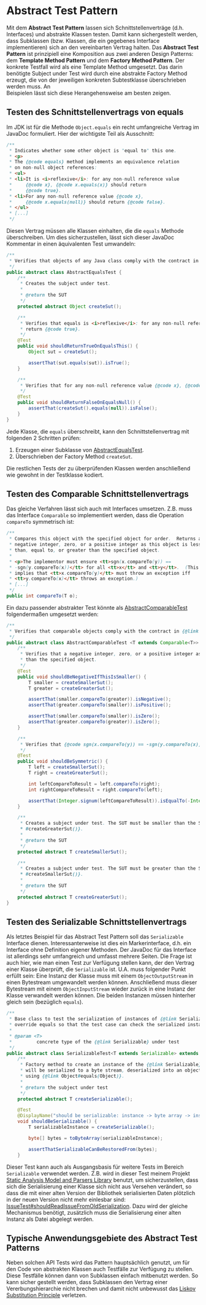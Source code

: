# Abstract Test Pattern

Mit dem **Abstract Test Pattern** lassen sich Schnittstellenverträge (d.h. Interfaces) und abstrakte Klassen 
testen. Damit kann sichergestellt werden, dass Subklassen (bzw. Klassen, die ein gegebenes Interface
implementieren) sich an den vereinbarten Vertrag halten. Das **Abstract Test Pattern** ist prinzipiell eine Komposition
aus zwei anderen Design Patterns: dem **Template Method Pattern** und dem **Factory Method Pattern**. 
Der konkrete Testfall wird als eine Template Method umgesetzt. Das darin benötigte Subject under Test wird durch eine 
abstrakte Factory Method erzeugt, die von der jeweiligen konkreten Subtestklasse überschrieben werden muss. An  
Beispielen lässt sich diese Herangehensweise am besten zeigen.

## Testen des Schnittstellenvertrags von equals

Im JDK ist für die Methode `Object.equals` ein recht umfangreiche Vertrag im JavaDoc formuliert. Hier der wichtigste
 Teil als Ausschnitt:

```java
/**
 * Indicates whether some other object is "equal to" this one.
 * <p>
 * The {@code equals} method implements an equivalence relation
 * on non-null object references:
 * <ul>
 * <li>It is <i>reflexive</i>: for any non-null reference value
 *     {@code x}, {@code x.equals(x)} should return
 *     {@code true}.
 * <li>For any non-null reference value {@code x},
 *     {@code x.equals(null)} should return {@code false}.
 * </ul>
 * [...]
 */
```

Diesen Vertrag müssen alle Klassen einhalten, die die `equals` Methode überschreiben. Um dies sicherzustellen,
lässt sich dieser JavaDoc Kommentar in einen äquivalenten Test umwandeln:

```java
/**
 * Verifies that objects of any Java class comply with the contract in {@link Object#equals(Object)}.
 */
public abstract class AbstractEqualsTest {
    /**
     * Creates the subject under test.
     *
     * @return the SUT
     */
    protected abstract Object createSut();

    /**
     * Verifies that equals is <i>reflexive</i>: for any non-null reference value {@code x}, {@code x.equals(x)} should
     * return {@code true}.
     */
    @Test
    public void shouldReturnTrueOnEqualsThis() {
        Object sut = createSut();

        assertThat(sut.equals(sut)).isTrue();
    }

    /**
     * Verifies that for any non-null reference value {@code x}, {@code x.equals(null)} should return {@code false}.
     */
    @Test
    public void shouldReturnFalseOnEqualsNull() {
        assertThat(createSut().equals(null)).isFalse();
    }
}
```

Jede Klasse, die `equals` überschreibt, kann den Schnittstellenvertrag mit folgenden 2 Schritten prüfen:

1. Erzeugen einer Subklasse von [AbstractEqualsTest](../src/test/java/edu/hm/hafner/util/AbstractEqualsTest.java).
2. Überschrieben der Factory Method `createSut`.

Die restlichen Tests der zu überprüfenden Klassen werden anschließend wie gewohnt in der Testklasse kodiert.

## Testen des Comparable Schnittstellenvertrags 

Das gleiche Verfahren lässt sich auch mit Interfaces umsetzen. 
Z.B. muss das Interface `Comparable` so implementiert werden, dass die Operation `compareTo` symmetrisch ist:

```java
/**
 * Compares this object with the specified object for order.  Returns a
 * negative integer, zero, or a positive integer as this object is less
 * than, equal to, or greater than the specified object.
 *
 * <p>The implementor must ensure <tt>sgn(x.compareTo(y)) ==
 * -sgn(y.compareTo(x))</tt> for all <tt>x</tt> and <tt>y</tt>.  (This
 * implies that <tt>x.compareTo(y)</tt> must throw an exception iff
 * <tt>y.compareTo(x)</tt> throws an exception.)
 * [...]
 */
public int compareTo(T o);
```

Ein dazu passender abstrakter Test könnte als 
[AbstractComparableTest](../src/test/java/edu/hm/hafner/util/AbstractComparableTest.java) 
folgendermaßen umgesetzt werden: 

```java
/**
 * Verifies that comparable objects comply with the contract in {@link Comparable#compareTo(Object)}.
 */
public abstract class AbstractComparableTest <T extends Comparable<T>> {
    /**
     * Verifies that a negative integer, zero, or a positive integer as this object is less than, equal to, or greater
     * than the specified object.
     */
    @Test
    public void shouldBeNegativeIfThisIsSmaller() {
        T smaller = createSmallerSut();
        T greater = createGreaterSut();

        assertThat(smaller.compareTo(greater)).isNegative();
        assertThat(greater.compareTo(smaller)).isPositive();

        assertThat(smaller.compareTo(smaller)).isZero();
        assertThat(greater.compareTo(greater)).isZero();
    }

    /**
     * Verifies that {@code sgn(x.compareTo(y)) == -sgn(y.compareTo(x))} for all {@code x} and {@code y}.
     */
    @Test
    public void shouldBeSymmetric() {
        T left = createSmallerSut();
        T right = createGreaterSut();

        int leftCompareToResult = left.compareTo(right);
        int rightCompareToResult = right.compareTo(left);

        assertThat(Integer.signum(leftCompareToResult)).isEqualTo(-Integer.signum(rightCompareToResult));
    }

    /**
     * Creates a subject under test. The SUT must be smaller than the SUT of the opposite method {@link
     * #createGreaterSut()}.
     *
     * @return the SUT
     */
    protected abstract T createSmallerSut();

    /**
     * Creates a subject under test. The SUT must be greater than the SUT of the opposite method {@link
     * #createSmallerSut()}.
     *
     * @return the SUT
     */
    protected abstract T createGreaterSut();
}
```

## Testen des Serializable Schnittstellenvertrags 

Als letztes Beispiel für das Abstract Test Pattern soll das `Serializable`  Interface dienen. Interessanterweise ist dies
ein Markerinterface, d.h. ein Interface ohne Definition eigener Methoden.  Der JavaDoc für das Interface ist allerdings 
sehr umfangreich und umfasst mehrere Seiten. Die Frage ist auch hier, wie man einen Test zur Verfügung stellen kann,
der den Vertrag einer Klasse überprüft, die `Serializable` ist. U.A. muss folgender Punkt erfüllt sein:
Eine Instanz der Klasse muss mit einem `ObjectOutputStream` in einen Bytestream umgewandelt werden können. Anschließend 
muss dieser Bytestream mit einem `ObjectInputStream` wieder zurück in eine Instanz der Klasse verwandelt werden können. 
Die beiden Instanzen müssen hinterher gleich sein (bezüglich `equals`).

```java
/**
 * Base class to test the serialization of instances of {@link Serializable}. Note that the instances under test must
 * override equals so that the test case can check the serialized instances for equality.
 *
 * @param <T>
 *         concrete type of the {@link Serializable} under test
 */
public abstract class SerializableTest<T extends Serializable> extends ResourceTest {
    /**
     * Factory method to create an instance of the {@link Serializable} under test. The instance returned by this method
     * will be serialized to a byte stream, deserialized into an object again, and finally compared to another instance
     * using {@link Object#equals(Object)}.
     *
     * @return the subject under test
     */
    protected abstract T createSerializable();

    @Test
    @DisplayName("should be serializable: instance -> byte array -> instance")
    void shouldBeSerializable() {
        T serializableInstance = createSerializable();

        byte[] bytes = toByteArray(serializableInstance);

        assertThatSerializableCanBeRestoredFrom(bytes);
    }
```

Dieser Test kann auch als Ausgangsbasis für weitere Tests im Bereich `Serializable` verwendet werden. Z.B. wird in
dieser Test meinem Projekt [Static Analysis Model and Parsers Library](https://github.com/jenkinsci/analysis-model/) 
benutzt, um sicherzustellen, dass sich die Serialisierung einer Klasse sich nicht aus Versehen verändert, so
dass die mit einer alten Version der Bibliothek serialisierten Daten plötzlich in der neuen Version nicht mehr 
einlesbar sind: 
[IssueTest#shouldReadIssueFromOldSerialization](https://github.com/jenkinsci/analysis-model/blob/master/src/test/java/edu/hm/hafner/analysis/IssueTest.java#L306). 
Dazu wird der gleiche Mechanismus benötigt, zusätzlich muss die Serialisierung einer alten Instanz
als Datei abgelegt werden.    
 
## Typische Anwendungsgebiete des Abstract Test Patterns

Neben solchen API Tests wird das Pattern hauptsächlich genutzt, um für den Code von abstrakten Klassen auch Testfälle 
zur Verfügung zu stellen. Diese Testfälle können dann von Subklassen einfach mitbenutzt werden. So kann sicher
gestellt werden, dass Subklassen den Vertrag einer Vererbungshierarchie nicht brechen und damit nicht unbewusst das 
[Liskov Substitution Principle](https://en.wikipedia.org/wiki/Liskov_substitution_principle) verletzen.
